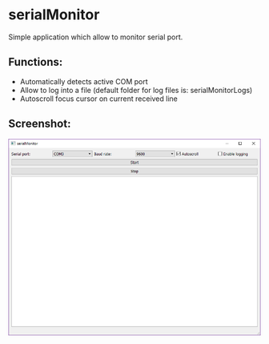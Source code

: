 # serialMonitor

Simple application which allow to monitor serial port.

## Functions:

* Automatically detects active COM port
* Allow to log into a file (default folder for log files is: serialMonitorLogs)
* Autoscroll focus cursor on current received line

## Screenshot:

![Main window screenshoot](img/serialMonitor.png)

